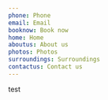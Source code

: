 ```yaml
---
phone: Phone
email: Email
booknow: Book now
home: Home
aboutus: About us
photos: Photos
surroundings: Surroundings
contactus: Contact us
---
```

test
